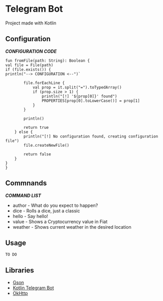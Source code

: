 # Telegram Bot
Project made with Kotlin

## Configuration
***CONFIGURATION CODE***

    fun fromFile(path: String): Boolean {
    val file = File(path)
    if (file.exists()) {
    println("--> CONFIGURATION <--")`

			file.forEachLine {
				val prop = it.split("=").toTypedArray()
				if (prop.size > 1) {
					println("[!] '${prop[0]}' found")
					PROPERTIES[prop[0].toLowerCase()] = prop[1]
				}
			}

			println()

			return true
		} else {
			println("[!] No configuration found, creating configuration file")
			file.createNewFile()

			return false
		}
	}
    }


## Commnands

***COMMAND LIST***
* author -  What do you expect to happen?
* dice -  Rolls a dice, just a classic
* hello -  Say hello!
* value -  Shows a Cryptocurrency value in Fiat
* weather -  Shows current weather in the desired location



## Usage
```
TO DO
```

## Libraries
- [Gson](https://github.com/google/gson) 
- [Kotlin Telegram Bot](https://github.com/kotlin-telegram-bot/kotlin-telegram-bot)  
- [OkHttp](https://github.com/square/okhttp)  
